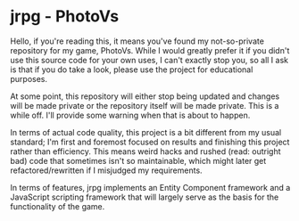 # jrpg - PhotoVs

Hello, if you're reading this, it means you've found my not-so-private repository for my game, PhotoVs. While I would greatly prefer it if you didn't use this source code for your own uses, I can't exactly stop you, so all I ask is that if you do take a look, please use the project for educational purposes.

At some point, this repository will either stop being updated and changes will be made private or the repository itself will be made private. This is a while off. I'll provide some warning when that is about to happen.

In terms of actual code quality, this project is a bit different from my usual standard; I'm first and foremost focused on results and finishing this project rather than efficiency. This means weird hacks and rushed (read: outright bad) code that sometimes isn't so maintainable, which might later get refactored/rewritten if I misjudged my requirements.

In terms of features, jrpg implements an Entity Component framework and a JavaScript scripting framework  that will largely serve as the basis for the functionality of the game.